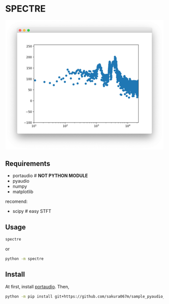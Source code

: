 SPECTRE
=======

![overview](images/screenshot_mac.png)


Requirements
------------
* portaudio  # **NOT PYTHON MODULE**
* pyaudio
* numpy
* matplotlib


recomend:
* scipy  # easy STFT

Usage
-----
```bash
spectre
```
or
```bash
python -m spectre
```


Install
-------
At first, install [portaudio](http://www.portaudio.com).
Then,
```bash
python -m pip install git+https://github.com/sakura067m/sample_pyaudio_stft.git
```
